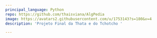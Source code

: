 ```yaml
---
principal_language: Python
repo: https://github.com/thaisviana/AlgPedia
image: https://avatars2.githubusercontent.com/u/1753143?s=180&v=4
description: 'Projeto Final da Thata e do Tchotcho '

---
```

